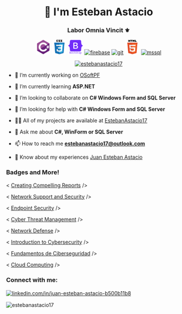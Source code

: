 <h1 align="center">👋 I'm Esteban Astacio </h1>
<!-- <p align="center"> <img src="https://komarev.com/ghpvc/?username=estebanastacio17&label=Profile%20views&color=0e75b6&style=flat" alt="estebanastacio17" /> </p> -->
<h3 align="center"> Labor Omnia Vincit ⚜️</h3>

<p align="center">
  <a href="https://www.w3schools.com/cs/" target="_blank" rel="noreferrer"><img src="https://raw.githubusercontent.com/devicons/devicon/master/icons/csharp/csharp-original.svg" alt="csharp" width="40" height="40"/></a>
  <a href="https://www.w3schools.com/css/" target="_blank" rel="noreferrer"><img src="https://raw.githubusercontent.com/devicons/devicon/master/icons/css3/css3-original-wordmark.svg" alt="css3" width="40" height="40"/></a>
  <a href="https://getbootstrap.com" target="_blank" rel="noreferrer">
  <img src="https://raw.githubusercontent.com/devicons/devicon/master/icons/bootstrap/bootstrap-plain-wordmark.svg" alt="bootstrap" width="40" height="40"/></a>
  <a href="https://firebase.google.com/" target="_blank" rel="noreferrer"><img src="https://www.vectorlogo.zone/logos/firebase/firebase-icon.svg" alt="firebase" width="40" height="40"/></a>
  <a href="https://git-scm.com/" target="_blank" rel="noreferrer"><img src="https://www.vectorlogo.zone/logos/git-scm/git-scm-icon.svg" alt="git" width="40" height="40"/></a>
  <a href="https://www.w3.org/html/" target="_blank" rel="noreferrer"><img src="https://raw.githubusercontent.com/devicons/devicon/master/icons/html5/html5-original-wordmark.svg" alt="html5" width="40" height="40"/></a>
  <a href="https://www.microsoft.com/en-us/sql-server" target="_blank" rel="noreferrer"><img src="https://www.svgrepo.com/show/303229/microsoft-sql-server-logo.svg" alt="mssql" width="40" height="40"/></a>
</p>

<p align="center"> <a href="https://github.com/ryo-ma/github-profile-trophy"><img src="https://github-profile-trophy.vercel.app/?username=estebanastacio17" alt="estebanastacio17" /></a> </p>

- 🔭 I’m currently working on [OSoftPF](github.com/EstebanAstacio17/OSoftPF)

- 🌱 I’m currently learning **ASP.NET**

- 👯 I’m looking to collaborate on **C# Windows Form and SQL Server**

- 🤝 I’m looking for help with **C# Windows Form and SQL Server**

- 👨‍💻 All of my projects are available at [EstebanAstacio17](github.com/EstebanAstacio17?tab=repositories)

- 💬 Ask me about **C#, WinForm or SQL Server**

- 📫 How to reach me **estebanastacio17@outlook.com**

- 📄 Know about my experiences  [Juan Esteban Astacio](https://www.linkedin.com/in/juan-esteban-astacio-b500b11b8/)

<h3 align="left">Badges and More!</h3>
<p align="left">
  
   < [Creating Compelling Reports](https://www.credly.com/badges/af800686-28e1-40cd-9c0c-afe9909584e3/public_url) />

   < [Network Support and Security](https://www.credly.com/badges/cf449caf-8b18-42b6-ae76-0d1b8000de1c/public_url) />

   < [Endpoint Security](https://www.credly.com/badges/be294ccb-57ad-41f4-a892-00720bfc5bff/public_url) />

   < [Cyber Threat Management](https://www.credly.com/badges/af225b31-f121-4930-98f8-3af9fac2f889/public_url) />
  
   < [Network Defense](https://www.credly.com/badges/84e5c5fc-7867-4129-bc8d-dca19986e617/public_url) />

   < [Introduction to Cybersecurity](https://www.credly.com/badges/ed599a99-b21e-41ef-86a3-5e985964539d/public_url) />

   < [Fundamentos de Ciberseguridad](https://www.credly.com/badges/05e03eb1-63ea-48b5-afb3-f18c74353076/public_url) />

   < [Cloud Computing](https://skillshop.exceedlms.com/student/award/msazEGNXFdePmRNrMQVWfZAo) />
  
</p>

<h3 align="left">Connect with me:</h3>
<p align="left">
<a href="https://linkedin.com/in/linkedin.com/in/juan-esteban-astacio-b500b11b8/" target="_blank"> <img align="center" src="https://raw.githubusercontent.com/rahuldkjain/github-profile-readme-generator/master/src/images/icons/Social/linked-in-alt.svg" alt="linkedin.com/in/juan-esteban-astacio-b500b11b8" height="30" width="40" /> </a>
</p>

<p><img align="center" src="https://github-readme-stats.vercel.app/api/top-langs?username=estebanastacio17&show_icons=true&locale=en&layout=compact" alt="estebanastacio17" /></p>
